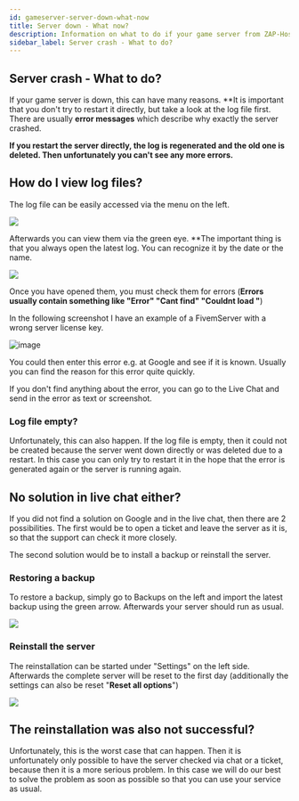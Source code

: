 ```yaml
---
id: gameserver-server-down-what-now
title: Server down - What now?
description: Information on what to do if your game server from ZAP-Hosting has crashed or is down - ZAP-Hosting.com documentation
sidebar_label: Server crash - What to do?
---
```


## Server crash - What to do?

If your game server is down, this can have many reasons. **It is important that you don't try to restart it directly, but take a look at the log file first. There are usually **error messages** which describe why exactly the server crashed.

**If you restart the server directly, the log is regenerated and the old one is deleted. Then unfortunately you can't see any more errors.**

## How do I view log files?

The log file can be easily accessed via the menu on the left.

![](https://user-images.githubusercontent.com/61839701/165680036-1fb28664-9f57-4b76-a4ce-49a474041265.png)

Afterwards you can view them via the green eye. **The important thing is that you always open the latest log.
You can recognize it by the date or the name.

![](https://user-images.githubusercontent.com/61839701/165680131-819bdd9d-59ae-4dbc-8a78-9442ef97a117.png)

Once you have opened them, you must check them for errors (**Errors usually contain something like "Error" "Cant find" "Couldnt load "**)

In the following screenshot I have an example of a FivemServer with a wrong server license key.

![image](https://user-images.githubusercontent.com/13604413/159184775-0adaa28c-df45-4457-a420-a84d4ad3016a.png)

You could then enter this error e.g. at Google and see if it is known. Usually you can find the reason for this error quite quickly.

If you don't find anything about the error, you can go to the Live Chat and send in the error as text or screenshot.

### Log file empty?

Unfortunately, this can also happen. If the log file is empty, then it could not be created because the server went down directly or was deleted due to a restart. In this case you can only try to restart it in the hope that the error is generated again or the server is running again.

## No solution in live chat either?

If you did not find a solution on Google and in the live chat, then there are 2 possibilities. The first would be to open a ticket and leave the server as it is, so that the support can check it more closely.

The second solution would be to install a backup or reinstall the server.

### Restoring a backup

To restore a backup, simply go to Backups on the left and import the latest backup using the green arrow. Afterwards your server should run as usual.

![](https://user-images.githubusercontent.com/61839701/165680192-6c2b7a55-5ee3-4b75-9069-d9785376d415.png)

### Reinstall the server

The reinstallation can be started under "Settings" on the left side. Afterwards the complete server will be reset to the first day (additionally the settings can also be reset "**Reset all options**")

![](https://user-images.githubusercontent.com/61839701/165680228-0189545d-6662-424b-976d-af96ac633c65.png)

## The reinstallation was also not successful?

Unfortunately, this is the worst case that can happen. Then it is unfortunately only possible to have the server checked via chat or a ticket, because then it is a more serious problem. In this case we will do our best to solve the problem as soon as possible so that you can use your service as usual.
